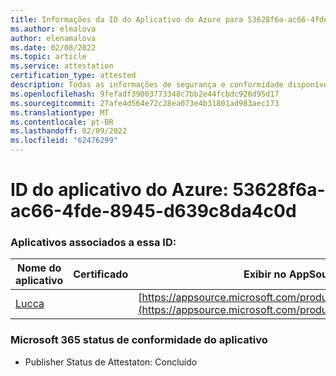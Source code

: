```yaml
---
title: Informações da ID do Aplicativo do Azure para 53628f6a-ac66-4fde-8945-d639c8da4c0d
ms.author: elmalova
author: elenamalova
ms.date: 02/08/2022
ms.topic: article
ms.service: attestation
certification_type: attested
description: Todas as informações de segurança e conformidade disponíveis para 53628f6a-ac66-4fde-8945-d639c8da4c0d.
ms.openlocfilehash: 9fefadf39003773348c7bb2e44fcbdc926d95d17
ms.sourcegitcommit: 27afe4d564e72c28ea073e4b31801ad983aec173
ms.translationtype: MT
ms.contentlocale: pt-BR
ms.lasthandoff: 02/09/2022
ms.locfileid: "62476299"
---
```

# <a name="azure-app-id-53628f6a-ac66-4fde-8945-d639c8da4c0d"></a>ID do aplicativo do Azure: 53628f6a-ac66-4fde-8945-d639c8da4c0d


### <a name="apps-associated-with-this-id"></a>Aplicativos associados a essa ID:
| **Nome do aplicativo** | **Certificado** | **Exibir no AppSource** |
|--------------|---------------|-----------------------|
| [Lucca](https://docs.microsoft.com/microsoft-365-app-certification/forward/WA200001650) |  | [https://appsource.microsoft.com/product/office/WA200001650](https://appsource.microsoft.com/product/office/WA200001650) |

### <a name="microsoft-365-app-compliance-status"></a>Microsoft 365 status de conformidade do aplicativo
- Publisher Status de Attestaton: Concluído
